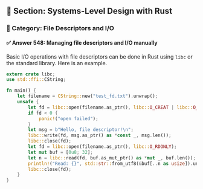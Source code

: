 ## 📘 Section: Systems-Level Design with Rust  
### 🔹 Category: File Descriptors and I/O  
#### ✅ Answer 548: Managing file descriptors and I/O manually

Basic I/O operations with file descriptors can be done in Rust using `libc` or the standard library. Here is an example.

```rust
extern crate libc;
use std::ffi::CString;

fn main() {
    let filename = CString::new("test_fd.txt").unwrap();
    unsafe {
        let fd = libc::open(filename.as_ptr(), libc::O_CREAT | libc::O_WRONLY, 0o644);
        if fd < 0 {
            panic!("open failed");
        }
        let msg = b"Hello, file descriptor!\n";
        libc::write(fd, msg.as_ptr() as *const _, msg.len());
        libc::close(fd);
        let fd = libc::open(filename.as_ptr(), libc::O_RDONLY);
        let mut buf = [0u8; 32];
        let n = libc::read(fd, buf.as_mut_ptr() as *mut _, buf.len());
        println!("Read: {}", std::str::from_utf8(&buf[..n as usize]).unwrap());
        libc::close(fd);
    }
}
```
